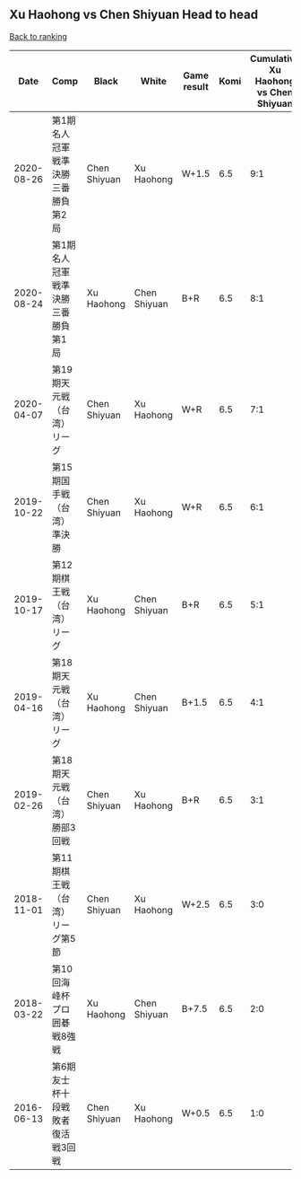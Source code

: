 ## Xu Haohong vs Chen Shiyuan Head to head

[Back to ranking](../../index.md)




| **Date** | **Comp** | **Black** | **White** | **Game result** | **Komi** | **Cumulative Xu Haohong vs Chen Shiyuan** | **Xu Haohong streak** | **Chen Shiyuan streak** | 
| --- | --- | --- | --- | --- | --- | --- | --- | --- |
| 2020-08-26 | 第1期名人冠軍戦準決勝三番勝負第2局  | Chen Shiyuan | Xu Haohong | W+1.5 | 6.5 | 9:1 | 6 | 0 | 
| 2020-08-24 | 第1期名人冠軍戦準決勝三番勝負第1局  | Xu Haohong | Chen Shiyuan | B+R | 6.5 | 8:1 | 5 | 0 | 
| 2020-04-07 | 第19期天元戦（台湾）リーグ | Chen Shiyuan | Xu Haohong | W+R | 6.5 | 7:1 | 4 | 0 | 
| 2019-10-22 | 第15期国手戦（台湾）準決勝 | Chen Shiyuan | Xu Haohong | W+R | 6.5 | 6:1 | 3 | 0 | 
| 2019-10-17 | 第12期棋王戦（台湾）リーグ  | Xu Haohong | Chen Shiyuan | B+R | 6.5 | 5:1 | 2 | 0 | 
| 2019-04-16 | 第18期天元戦（台湾）リーグ | Xu Haohong | Chen Shiyuan | B+1.5 | 6.5 | 4:1 | 1 | 0 | 
| 2019-02-26 | 第18期天元戦（台湾）勝部3回戦 | Chen Shiyuan | Xu Haohong | B+R | 6.5 | 3:1 | 0 | 1 | 
| 2018-11-01 | 第11期棋王戦（台湾）リーグ第5節 | Chen Shiyuan | Xu Haohong | W+2.5 | 6.5 | 3:0 | 3 | 0 | 
| 2018-03-22 | 第10回海峰杯プロ囲碁戦8強戦 | Xu Haohong | Chen Shiyuan | B+7.5 | 6.5 | 2:0 | 2 | 0 | 
| 2016-06-13 | 第6期友士杯十段戦敗者復活戦3回戦 | Chen Shiyuan | Xu Haohong | W+0.5 | 6.5 | 1:0 | 1 | 0 |




